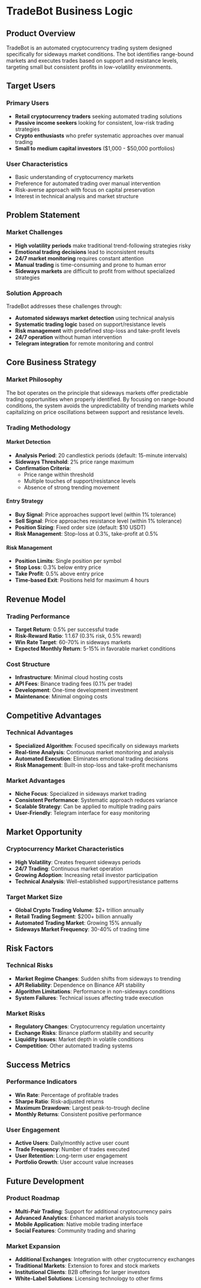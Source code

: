 # TradeBot Business Logic

## Product Overview

TradeBot is an automated cryptocurrency trading system designed specifically for sideways market conditions. The bot identifies range-bound markets and executes trades based on support and resistance levels, targeting small but consistent profits in low-volatility environments.

## Target Users

### Primary Users
- **Retail cryptocurrency traders** seeking automated trading solutions
- **Passive income seekers** looking for consistent, low-risk trading strategies
- **Crypto enthusiasts** who prefer systematic approaches over manual trading
- **Small to medium capital investors** ($1,000 - $50,000 portfolios)

### User Characteristics
- Basic understanding of cryptocurrency markets
- Preference for automated trading over manual intervention
- Risk-averse approach with focus on capital preservation
- Interest in technical analysis and market structure

## Problem Statement

### Market Challenges
- **High volatility periods** make traditional trend-following strategies risky
- **Emotional trading decisions** lead to inconsistent results
- **24/7 market monitoring** requires constant attention
- **Manual trading** is time-consuming and prone to human error
- **Sideways markets** are difficult to profit from without specialized strategies

### Solution Approach
TradeBot addresses these challenges through:
- **Automated sideways market detection** using technical analysis
- **Systematic trading logic** based on support/resistance levels
- **Risk management** with predefined stop-loss and take-profit levels
- **24/7 operation** without human intervention
- **Telegram integration** for remote monitoring and control

## Core Business Strategy

### Market Philosophy
The bot operates on the principle that sideways markets offer predictable trading opportunities when properly identified. By focusing on range-bound conditions, the system avoids the unpredictability of trending markets while capitalizing on price oscillations between support and resistance levels.

### Trading Methodology

#### Market Detection
- **Analysis Period**: 20 candlestick periods (default: 15-minute intervals)
- **Sideways Threshold**: 2% price range maximum
- **Confirmation Criteria**:
  - Price range within threshold
  - Multiple touches of support/resistance levels
  - Absence of strong trending movement

#### Entry Strategy
- **Buy Signal**: Price approaches support level (within 1% tolerance)
- **Sell Signal**: Price approaches resistance level (within 1% tolerance)
- **Position Sizing**: Fixed order size (default: $10 USDT)
- **Risk Management**: Stop-loss at 0.3%, take-profit at 0.5%

#### Risk Management
- **Position Limits**: Single position per symbol
- **Stop Loss**: 0.3% below entry price
- **Take Profit**: 0.5% above entry price
- **Time-based Exit**: Positions held for maximum 4 hours

## Revenue Model

### Trading Performance
- **Target Return**: 0.5% per successful trade
- **Risk-Reward Ratio**: 1:1.67 (0.3% risk, 0.5% reward)
- **Win Rate Target**: 60-70% in sideways markets
- **Expected Monthly Return**: 5-15% in favorable market conditions

### Cost Structure
- **Infrastructure**: Minimal cloud hosting costs
- **API Fees**: Binance trading fees (0.1% per trade)
- **Development**: One-time development investment
- **Maintenance**: Minimal ongoing costs

## Competitive Advantages

### Technical Advantages
- **Specialized Algorithm**: Focused specifically on sideways markets
- **Real-time Analysis**: Continuous market monitoring and analysis
- **Automated Execution**: Eliminates emotional trading decisions
- **Risk Management**: Built-in stop-loss and take-profit mechanisms

### Market Advantages
- **Niche Focus**: Specialized in sideways market trading
- **Consistent Performance**: Systematic approach reduces variance
- **Scalable Strategy**: Can be applied to multiple trading pairs
- **User-Friendly**: Telegram interface for easy monitoring

## Market Opportunity

### Cryptocurrency Market Characteristics
- **High Volatility**: Creates frequent sideways periods
- **24/7 Trading**: Continuous market operation
- **Growing Adoption**: Increasing retail investor participation
- **Technical Analysis**: Well-established support/resistance patterns

### Target Market Size
- **Global Crypto Trading Volume**: $2+ trillion annually
- **Retail Trading Segment**: $200+ billion annually
- **Automated Trading Market**: Growing 15% annually
- **Sideways Market Frequency**: 30-40% of trading time

## Risk Factors

### Technical Risks
- **Market Regime Changes**: Sudden shifts from sideways to trending
- **API Reliability**: Dependence on Binance API stability
- **Algorithm Limitations**: Performance in non-sideways conditions
- **System Failures**: Technical issues affecting trade execution

### Market Risks
- **Regulatory Changes**: Cryptocurrency regulation uncertainty
- **Exchange Risks**: Binance platform stability and security
- **Liquidity Issues**: Market depth in volatile conditions
- **Competition**: Other automated trading systems

## Success Metrics

### Performance Indicators
- **Win Rate**: Percentage of profitable trades
- **Sharpe Ratio**: Risk-adjusted returns
- **Maximum Drawdown**: Largest peak-to-trough decline
- **Monthly Returns**: Consistent positive performance

### User Engagement
- **Active Users**: Daily/monthly active user count
- **Trade Frequency**: Number of trades executed
- **User Retention**: Long-term user engagement
- **Portfolio Growth**: User account value increases

## Future Development

### Product Roadmap
- **Multi-Pair Trading**: Support for additional cryptocurrency pairs
- **Advanced Analytics**: Enhanced market analysis tools
- **Mobile Application**: Native mobile trading interface
- **Social Features**: Community trading and sharing

### Market Expansion
- **Additional Exchanges**: Integration with other cryptocurrency exchanges
- **Traditional Markets**: Extension to forex and stock markets
- **Institutional Clients**: B2B offerings for larger investors
- **White-Label Solutions**: Licensing technology to other firms 